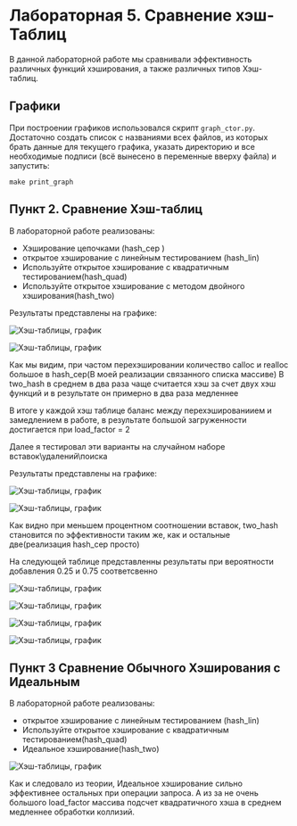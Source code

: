 # Лабораторная 5. Сравнение хэш-Таблиц

В данной лабораторной работе 
мы сравнивали эффективность различных функций хэширования, а также различных типов Хэш-таблиц.



## Графики

При построении графиков использовался скрипт `graph_ctor.py`. Достаточно создать список с названиями всех файлов, из которых брать данные для текущего графика, указать директорию и все необходимые подписи (всё вынесено в переменные вверху файла) и запустить:

    make print_graph
	
	

## Пункт 2. Сравнение Хэш-таблиц 

В лабораторной работе реализованы:

* Хэширование цепочками (hash_cep )
* открытое хэширование с линейным тестированием (hash_lin)
* Используйте открытое хэширование с квадратичным тестированием(hash_quad)
* Используйте открытое хэширование с методом двойного хэширования(hash_two)

Результаты представлены на графике:

![Хэш-таблицы, график](graph/hash_1png.png)

![Хэш-таблицы, график](graph/hash_1_without_ceppng.png)

Как мы видим, при частом перехэшировании количество calloc и realloc большое в hash_cep(В моей реализации связанного списка массиве)
В two_hash в среднем в два раза чаще считается хэш за счет двух хэш функций и в результате он примерно в два раза медленнее

В итоге у каждой хэш таблице баланс между перехэшированиием и замедлением в работе, в результате большой загруженности достигается при load_factor = 2


Далее я тестировал эти варианты на случайном наборе вставок\удалений\поиска

Результаты представлены на графике:

![Хэш-таблицы, график](graph/hash_2_randpng.png)

![Хэш-таблицы, график](graph/hash_2_rand_witout_ceppng.png)

Как видно при меньшем процентном соотношении вставок, two_hash становится по эффективности таким же, как и остальные две(реализация hash_cep просто)


На следующей таблице представленны результаты при вероятности добавления 0.25 и 0.75 соответсвенно

![Хэш-таблицы, график](graph/hash_1_random_025png.png)

![Хэш-таблицы, график](graph/hash_1_random_025_withut_ceppng.png)

![Хэш-таблицы, график](graph/hash_1_random_075png.png)

![Хэш-таблицы, график](graph/hash_1_random_075_without_ceppng.png)

## Пункт 3 Сравнение Обычного Хэширования с Идеальным


В лабораторной работе реализованы:

* открытое хэширование с линейным тестированием (hash_lin)
* Используйте открытое хэширование с квадратичным тестированием(hash_quad)
* Идеальное хэширование(hash_two)

![Хэш-таблицы, график](graph/hash_2_findpng.png)

Как и следовало из теории, Идеальное хэширование сильно эффективнее остальных при операции запроса.
 А из за не очень большого load_factor массива подсчет квадратичного хэша в среднем медленнее обработки коллизий.
 
 

